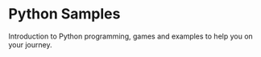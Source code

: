 # Python Samples
Introduction to Python programming, games and examples to help you on your journey.
